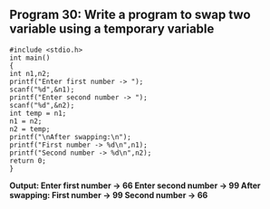 ## Program 30: Write a program to swap two variable using a temporary variable
``` 
#include <stdio.h>
int main()
{
int n1,n2;
printf("Enter first number -> ");
scanf("%d",&n1);
printf("Enter second number -> ");
scanf("%d",&n2);
int temp = n1;
n1 = n2;
n2 = temp;
printf("\nAfter swapping:\n");
printf("First number -> %d\n",n1);
printf("Second number -> %d\n",n2);
return 0;
}
```
**Output:
Enter first number -> 66
Enter second number -> 99
After swapping:
First number -> 99
Second number -> 66**
